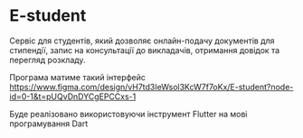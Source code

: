 # E-student
Сервіс для студентів, який дозволяє онлайн-подачу документів для стипендії, запис на консультації до викладачів, отримання довідок та перегляд розкладу.

Програма матиме такий інтерфейс
https://www.figma.com/design/vH7td3IeWsol3KcW7f7oKx/E-student?node-id=0-1&t=pUQvDnDYCgEPCCxs-1

Буде реалізовано використовуючи інструмент Flutter
на мові програмування Dart
